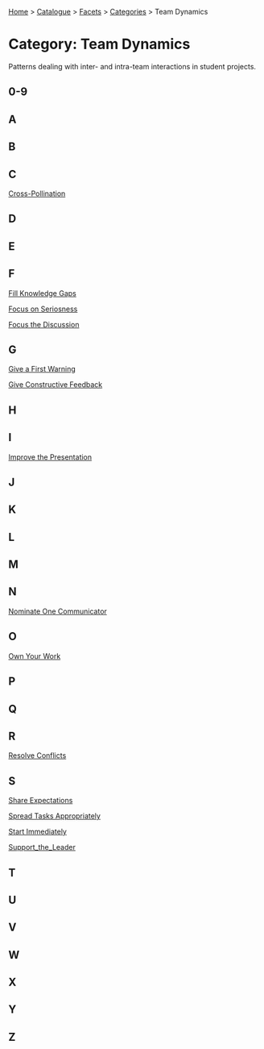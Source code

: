 [Home](../../../README.md) > [Catalogue](../../../Patterns_catalogue.md) > [Facets](../facets.md) > [Categories](categories.md) > Team Dynamics
# Category: Team Dynamics

Patterns dealing with inter- and intra-team interactions in student projects.

## 0-9

## A

## B

## C
[Cross-Pollination](../../Cross-Pollination.md)

## D

## E

## F
[Fill Knowledge Gaps](../../Fill_Knowledge_Gaps.md)

[Focus on Seriosness](../../Focus_on_Seriosness.md)

[Focus the Discussion](../../Focus_the_Discussion.md)

## G
[Give a First Warning](../../Give_a_First_Warning.md)

[Give Constructive Feedback](../../Give_Constructive_Feedback.md)

## H

## I
[Improve the Presentation](../../Improve_the_Presentation.md)

## J

## K

## L

## M

## N
[Nominate One Communicator](../../Nominate_One_Communicator.md)

## O
[Own Your Work](../../Own_Your_Work.md)

## P

## Q

## R
[Resolve Conflicts](../../Resolve_Conflicts.md)

## S
[Share Expectations](../../Share_Expectations.md)

[Spread Tasks Appropriately](../../Spread_Tasks_Appropriately.md)

[Start Immediately](../../Start_Immediately.md)

[Support_the_Leader](../../Support_the_Leader.md)

## T

## U

## V

## W

## X

## Y

## Z
